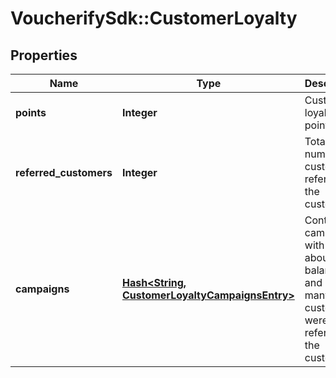 # VoucherifySdk::CustomerLoyalty

## Properties

| Name | Type | Description | Notes |
| ---- | ---- | ----------- | ----- |
| **points** | **Integer** | Customer&#39;s loyalty points. | [optional] |
| **referred_customers** | **Integer** | Total number of customers referred by the customer. | [optional] |
| **campaigns** | [**Hash&lt;String, CustomerLoyaltyCampaignsEntry&gt;**](CustomerLoyaltyCampaignsEntry.md) | Contains campaigns with details about point balances and how many customers were referred by the customer. | [optional] |

